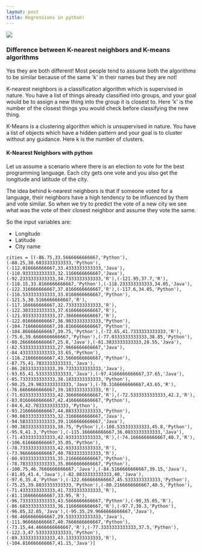 ```yaml
---
layout: post
title: Regressions in python!
---
```


![](http://gerardnico.com/wiki/_media/data_mining/basket_analysis_joke.png)


### Difference between K-nearest neighbors and K-means algorithms

Yes they are both different! Most people tend to assume both the algorithms to be similar because of the same 'k' in their names but they are not!

K-nearest neighbors is a classification algorithm which is supervised in nature. You have a list of things already classified into groups, and your goal would be to assign a new thing into the group it is closest to. Here 'k' is the number of the closest things you would check before classifying the new thing. 

K-Means is a clustering algorithm which is unsupervised in nature. You have a list of objects which have a hidden pattern and your goal is to cluster without any guidance. Here k is the number of clusters. 


#### K-Nearest Neighbors with python

Let us assume a scenario where there is an election to vote for the best programming language. Each city gets one vote and you also get the longitude and latitude of the city. 

The idea behind k-nearest neighbors is that if someone voted for a language, their neighbors have a high tendency to be influenced by them and vote similar. So when we try to predict the vote of a new city we see what was the vote of their closest neighbor and assume they vote the same.  

So the input variables are: 

- Longitude
- Latitude
- City name

```
cities = [(-86.75,33.5666666666667,'Python'),(-88.25,30.6833333333333,'Python'),(-112.016666666667,33.4333333333333,'Java'),(-110.933333333333,32.1166666666667,'Java'),(-92.2333333333333,34.7333333333333,'R'),(-121.95,37.7,'R'),(-118.15,33.8166666666667,'Python'),(-118.233333333333,34.05,'Java'),(-122.316666666667,37.8166666666667,'R'),(-117.6,34.05,'Python'),(-116.533333333333,33.8166666666667,'Python'),(-121.5,38.5166666666667,'R'),(-117.166666666667,32.7333333333333,'R'),(-122.383333333333,37.6166666666667,'R'),(-121.933333333333,37.3666666666667,'R'),(-122.016666666667,36.9833333333333,'Python'),(-104.716666666667,38.8166666666667,'Python'),(-104.866666666667,39.75,'Python'),(-72.65,41.7333333333333,'R'),(-75.6,39.6666666666667,'Python'),(-77.0333333333333,38.85,'Python'),(-80.2666666666667,25.8,'Java'),(-81.3833333333333,28.55,'Java'),(-82.5333333333333,27.9666666666667,'Java'),(-84.4333333333333,33.65,'Python'),(-116.216666666667,43.5666666666667,'Python'),(-87.75,41.7833333333333,'Java'),(-86.2833333333333,39.7333333333333,'Java'),(-93.65,41.5333333333333,'Java'),(-97.4166666666667,37.65,'Java'),(-85.7333333333333,38.1833333333333,'Python'),(-90.25,29.9833333333333,'Java'),(-70.3166666666667,43.65,'R'),(-76.6666666666667,39.1833333333333,'R'),(-71.0333333333333,42.3666666666667,'R'),(-72.5333333333333,42.2,'R'),(-83.0166666666667,42.4166666666667,'Python'),(-84.6,42.7833333333333,'Python'),(-93.2166666666667,44.8833333333333,'Python'),(-90.0833333333333,32.3166666666667,'Java'),(-94.5833333333333,39.1166666666667,'Java'),(-90.3833333333333,38.75,'Python'),(-108.533333333333,45.8,'Python'),(-95.9,41.3,'Python'),(-115.166666666667,36.0833333333333,'Java'),(-71.4333333333333,42.9333333333333,'R'),(-74.1666666666667,40.7,'R'),(-106.616666666667,35.05,'Python'),(-78.7333333333333,42.9333333333333,'R'),(-73.9666666666667,40.7833333333333,'R'),(-80.9333333333333,35.2166666666667,'Python'),(-78.7833333333333,35.8666666666667,'Python'),(-100.75,46.7666666666667,'Java'),(-84.5166666666667,39.15,'Java'),(-81.85,41.4,'Java'),(-82.8833333333333,40,'Java'),(-97.6,35.4,'Python'),(-122.666666666667,45.5333333333333,'Python'),(-75.25,39.8833333333333,'Python'),(-80.2166666666667,40.5,'Python'),(-71.4333333333333,41.7333333333333,'R'),(-81.1166666666667,33.95,'R'),(-96.7333333333333,43.5666666666667,'Python'),(-90,35.05,'R'),(-86.6833333333333,36.1166666666667,'R'),(-97.7,30.3,'Python'),(-96.85,32.85,'Java'),(-95.35,29.9666666666667,'Java'),(-98.4666666666667,29.5333333333333,'Java'),(-111.966666666667,40.7666666666667,'Python'),(-73.15,44.4666666666667,'R'),(-77.3333333333333,37.5,'Python'),(-122.3,47.5333333333333,'Python'),(-89.3333333333333,43.1333333333333,'R'),(-104.816666666667,41.15,'Java')]

```



